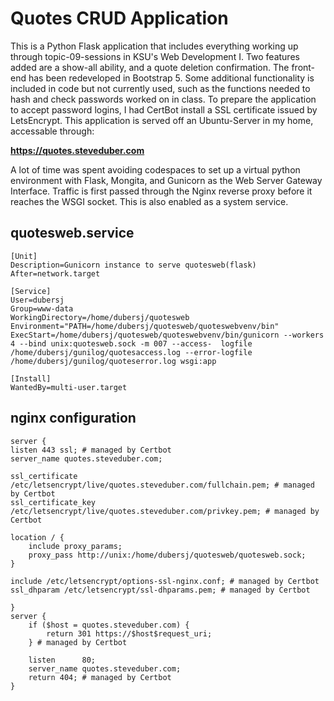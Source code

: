# Quotes CRUD Application

This is a Python Flask application that includes everything working up through topic-09-sessions in KSU's Web Development I. Two features added are a show-all ability, and a quote deletion confirmation. The front-end has been redeveloped in Bootstrap 5. Some additional functionality is included in code but not currently used, such as the functions needed to hash and check passwords worked on in class. To prepare the application to accept password logins, I had CertBot install a SSL certificate issued by LetsEncrypt. This application is served off an Ubuntu-Server in my home, accessable through:

**https://quotes.steveduber.com**

A lot of time was spent avoiding codespaces to set up a virtual python environment with Flask, Mongita, and Gunicorn as the Web Server Gateway Interface. Traffic is first passed through the Nginx reverse proxy before it reaches the WSGI socket. This is also enabled as a system service.

## quotesweb.service

    [Unit]
    Description=Gunicorn instance to serve quotesweb(flask)
    After=network.target

    [Service]
    User=dubersj
    Group=www-data
    WorkingDirectory=/home/dubersj/quotesweb
    Environment="PATH=/home/dubersj/quotesweb/quoteswebvenv/bin"
    ExecStart=/home/dubersj/quotesweb/quoteswebvenv/bin/gunicorn --workers 4 --bind unix:quotesweb.sock -m 007 --access-  logfile /home/dubersj/gunilog/quotesaccess.log --error-logfile /home/dubersj/gunilog/quoteserror.log wsgi:app

    [Install]
    WantedBy=multi-user.target

## nginx configuration

    server {
    listen 443 ssl; # managed by Certbot
    server_name quotes.steveduber.com;

    ssl_certificate /etc/letsencrypt/live/quotes.steveduber.com/fullchain.pem; # managed by Certbot
    ssl_certificate_key /etc/letsencrypt/live/quotes.steveduber.com/privkey.pem; # managed by Certbot

	location / {
        include proxy_params;
        proxy_pass http://unix:/home/dubersj/quotesweb/quotesweb.sock;
    }

    include /etc/letsencrypt/options-ssl-nginx.conf; # managed by Certbot
    ssl_dhparam /etc/letsencrypt/ssl-dhparams.pem; # managed by Certbot

    }
    server {
        if ($host = quotes.steveduber.com) {
            return 301 https://$host$request_uri;
        } # managed by Certbot

	    listen      80;
        server_name quotes.steveduber.com;
        return 404; # managed by Certbot
    }
